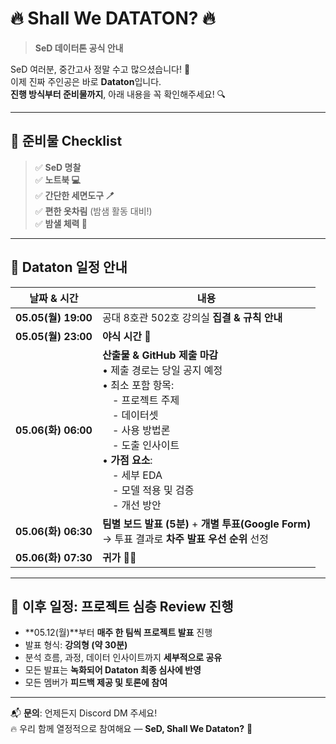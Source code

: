 # 🔥 Shall We DATATON? 🔥  
> **SeD 데이터톤 공식 안내**
 
SeD 여러분, 중간고사 정말 수고 많으셨습니다! 🙌  
이제 진짜 주인공은 바로 **Dataton**입니다.  
**진행 방식부터 준비물까지**, 아래 내용을 꼭 확인해주세요! 🔍

---

## 🧰 준비물 Checklist

> ✅ **SeD 명찰**  
> ✅ **노트북 💻**  
> ✅ **간단한 세면도구 🪥**  
> ✅ **편한 옷차림** (밤샘 활동 대비!)  
> ✅ **밤샐 체력 💪**

---

## 🧠 Dataton 일정 안내

| 날짜 & 시간 | 내용 |
|--------------|------|
| **05.05(월) 19:00** | 공대 8호관 502호 강의실 **집결 & 규칙 안내** |
| **05.05(월) 23:00** | **야식 시간 🍜** |
| **05.06(화) 06:00** | **산출물 & GitHub 제출 마감**<br>• 제출 경로는 당일 공지 예정<br>• 최소 포함 항목:<br> - 프로젝트 주제<br> - 데이터셋<br> - 사용 방법론<br> - 도출 인사이트<br>• **가점 요소**:<br> - 세부 EDA<br> - 모델 적용 및 검증<br> - 개선 방안 |
| **05.06(화) 06:30** | **팀별 보드 발표 (5분)** + **개별 투표(Google Form)**<br>→ 투표 결과로 **차주 발표 우선 순위** 선정 |
| **05.06(화) 07:30** | **귀가 🏡💤** |

---

## 🧾 이후 일정: 프로젝트 심층 Review 진행

- **05.12(월)**부터 **매주 한 팀씩 프로젝트 발표** 진행
- 발표 형식: **강의형 (약 30분)**  
- 분석 흐름, 과정, 데이터 인사이트까지 **세부적으로 공유**
- 모든 발표는 **녹화되어 Dataton 최종 심사에 반영**
- 모든 멤버가 **피드백 제공 및 토론에 참여**

---

📬 **문의**: 언제든지 Discord DM 주세요!  
🔥 우리 함께 열정적으로 참여해요 — **SeD, Shall We Dataton?** 💪
